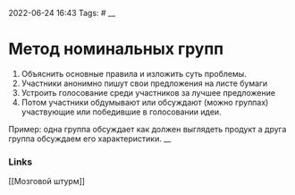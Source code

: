 2022-06-24 16:43
Tags: #
__
# Метод номинальных групп
1. Объяснить основные правила и изложить суть проблемы.
2. Участники анонимно пишут свои предложения на листе бумаги
3. Устроить голосование среди участников за лучшее предложение
4. Потом участники обдумывают или обсуждают (можно группах) участвующие или победившие в голосовании идеи.

Пример: одна группа обсуждает как должен выглядеть продукт а друга группа обсуждаем его характеристики.
__
### Links
[[Мозговой штурм]]